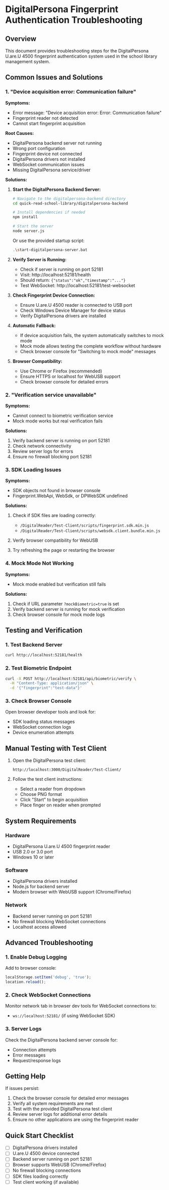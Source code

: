 # DigitalPersona Fingerprint Authentication Troubleshooting

## Overview
This document provides troubleshooting steps for the DigitalPersona U.are.U 4500 fingerprint authentication system used in the school library management system.

## Common Issues and Solutions

### 1. "Device acquisition error: Communication failure"

**Symptoms:**
- Error message: "Device acquisition error: Error: Communication failure"
- Fingerprint reader not detected
- Cannot start fingerprint acquisition

**Root Causes:**
- DigitalPersona backend server not running
- Wrong port configuration
- Fingerprint device not connected
- DigitalPersona drivers not installed
- WebSocket communication issues
- Missing DigitalPersona service/driver

**Solutions:**

1. **Start the DigitalPersona Backend Server:**
   ```bash
   # Navigate to the digitalpersona-backend directory
   cd quick-read-school-library/digitalpersona-backend

   # Install dependencies if needed
   npm install

   # Start the server
   node server.js
   ```
   Or use the provided startup script:
   ```bash
   .\start-digitalpersona-server.bat
   ```

2. **Verify Server is Running:**
   - Check if server is running on port 52181
   - Visit: http://localhost:52181/health
   - Should return: `{"status":"ok","timestamp":"..."}`
   - Test WebSocket: http://localhost:52181/test-websocket

3. **Check Fingerprint Device Connection:**
   - Ensure U.are.U 4500 reader is connected to USB port
   - Check Windows Device Manager for device status
   - Verify DigitalPersona drivers are installed

4. **Automatic Fallback:**
   - If device acquisition fails, the system automatically switches to mock mode
   - Mock mode allows testing the complete workflow without hardware
   - Check browser console for "Switching to mock mode" messages

5. **Browser Compatibility:**
   - Use Chrome or Firefox (recommended)
   - Ensure HTTPS or localhost for WebUSB support
   - Check browser console for detailed errors

### 2. "Verification service unavailable"

**Symptoms:**
- Cannot connect to biometric verification service
- Mock mode works but real verification fails

**Solutions:**
1. Verify backend server is running on port 52181
2. Check network connectivity
3. Review server logs for errors
4. Ensure no firewall blocking port 52181

### 3. SDK Loading Issues

**Symptoms:**
- SDK objects not found in browser console
- Fingerprint.WebApi, WebSdk, or DPWebSDK undefined

**Solutions:**
1. Check if SDK files are loading correctly:
   - `/DigitalReader/Test-Client/scripts/fingerprint.sdk.min.js`
   - `/DigitalReader/Test-Client/scripts/websdk.client.bundle.min.js`

2. Verify browser compatibility for WebUSB
3. Try refreshing the page or restarting the browser

### 4. Mock Mode Not Working

**Symptoms:**
- Mock mode enabled but verification still fails

**Solutions:**
1. Check if URL parameter `?mockBiometric=true` is set
2. Verify backend server is running for mock verification
3. Check browser console for mock mode logs

## Testing and Verification

### 1. Test Backend Server
```bash
curl http://localhost:52181/health
```

### 2. Test Biometric Endpoint
```bash
curl -X POST http://localhost:52181/api/biometric/verify \
  -H "Content-Type: application/json" \
  -d '{"fingerprint":"test-data"}'
```

### 3. Check Browser Console
Open browser developer tools and look for:
- SDK loading status messages
- WebSocket connection logs
- Device enumeration attempts

## Manual Testing with Test Client

1. Open the DigitalPersona test client:
   ```
   http://localhost:3000/DigitalReader/Test-Client/
   ```

2. Follow the test client instructions:
   - Select a reader from dropdown
   - Choose PNG format
   - Click "Start" to begin acquisition
   - Place finger on reader when prompted

## System Requirements

### Hardware
- DigitalPersona U.are.U 4500 fingerprint reader
- USB 2.0 or 3.0 port
- Windows 10 or later

### Software
- DigitalPersona drivers installed
- Node.js for backend server
- Modern browser with WebUSB support (Chrome/Firefox)

### Network
- Backend server running on port 52181
- No firewall blocking WebSocket connections
- Localhost access allowed

## Advanced Troubleshooting

### 1. Enable Debug Logging
Add to browser console:
```javascript
localStorage.setItem('debug', 'true');
location.reload();
```

### 2. Check WebSocket Connections
Monitor network tab in browser dev tools for WebSocket connections to:
- `ws://localhost:52181/` (if using WebSocket SDK)

### 3. Server Logs
Check the DigitalPersona backend server console for:
- Connection attempts
- Error messages
- Request/response logs

## Getting Help

If issues persist:

1. Check the browser console for detailed error messages
2. Verify all system requirements are met
3. Test with the provided DigitalPersona test client
4. Review server logs for additional error details
5. Ensure no other applications are using the fingerprint reader

## Quick Start Checklist

- [ ] DigitalPersona drivers installed
- [ ] U.are.U 4500 device connected
- [ ] Backend server running on port 52181
- [ ] Browser supports WebUSB (Chrome/Firefox)
- [ ] No firewall blocking connections
- [ ] SDK files loading correctly
- [ ] Test client working (if available)